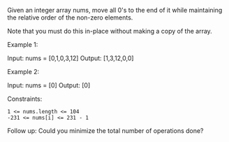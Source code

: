 Given an integer array nums, move all 0's to the end of it while maintaining the relative order of the non-zero elements.

Note that you must do this in-place without making a copy of the array.

Example 1:

Input: nums = [0,1,0,3,12]
Output: [1,3,12,0,0]

Example 2:

Input: nums = [0]
Output: [0]


Constraints:

    1 <= nums.length <= 104
    -231 <= nums[i] <= 231 - 1

 
Follow up: Could you minimize the total number of operations done?